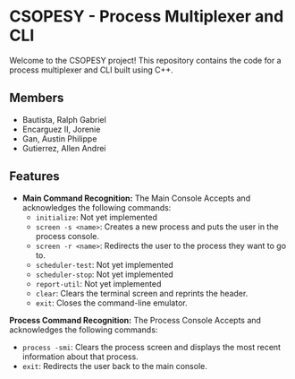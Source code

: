 # CSOPESY - Process Multiplexer and CLI

Welcome to the CSOPESY project! This repository contains the code for a process multiplexer and CLI built using C++. 

## Members
- Bautista, Ralph Gabriel 
- Encarguez II, Jorenie
- Gan, Austin Philippe
- Gutierrez, Allen Andrei

## Features

* **Main Command Recognition:** The Main Console Accepts and acknowledges the following commands:
    * `initialize`: Not yet implemented
    * `screen -s <name>`: Creates a new process and puts the user in the process console.
    * `screen -r <name>`: Redirects the user to the process they want to go to.
    * `scheduler-test`: Not yet implemented
    * `scheduler-stop`: Not yet implemented
    * `report-util`: Not yet implemented 
    * `clear`: Clears the terminal screen and reprints the header.
    * `exit`: Closes the command-line emulator.

 **Process Command Recognition:** The Process Console Accepts and acknowledges the following commands:
   * `process -smi`: Clears the process screen and displays the most recent information about that process.
   * `exit`: Redirects the user back to the main console.